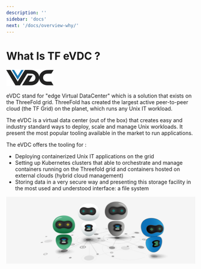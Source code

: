 ```yaml
---
description: ''
sidebar: 'docs'
next: '/docs/overview-why/'
---
```


# What Is TF eVDC ?

![](./img/vdc.png)

eVDC stand for "edge Virtual DataCenter" which is a solution that exists on the ThreeFold grid. ThreeFold has created the largest active peer-to-peer cloud (the TF Grid) on the planet, which runs any Unix IT workload. 

The eVDC is a virtual data center (out of the box) that creates easy and industry standard ways to deploy, scale and manage Unix workloads.  It present  the most popular tooling available in the market to run applications. 

The eVDC offers the tooling for : 
- Deploying containerized Unix IT applications on the grid
- Setting up Kubernetes clusters that able to orchestrate and manage containers running on the Threefold grid and containers hosted on external clouds (hybrid cloud management) 
- Storing data in a very secure way and presenting this storage facility in the most used and understood interface: a file system 

![](./img/vdc-3bot.png)
